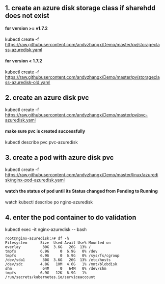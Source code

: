 ## 1. create an azure disk storage class if sharehdd does not exist
#### for version >= v1.7.2
kubectl create -f https://raw.githubusercontent.com/andyzhangx/Demo/master/pv/storageclass-azuredisk.yaml
#### for version < 1.7.2
kubectl create -f https://raw.githubusercontent.com/andyzhangx/Demo/master/pv/storageclass-azuredisk-old.yaml

## 2. create an azure disk pvc
kubectl create -f https://raw.githubusercontent.com/andyzhangx/Demo/master/pv/pvc-azuredisk.yaml
#### make sure pvc is created successfully
kubectl describe pvc pvc-azuredisk

## 3. create a pod with azure disk pvc
kubectl create -f https://raw.githubusercontent.com/andyzhangx/Demo/master/linux/azuredisk/nginx-pod-azuredisk.yaml
#### watch the status of pod until its Status changed from Pending to Running
watch kubectl describe po nginx-azuredisk

## 4. enter the pod container to do validation
kubectl exec -it nginx-azuredisk -- bash

```
root@nginx-azuredisk:/# df -h
Filesystem      Size  Used Avail Use% Mounted on
overlay          30G  3.6G   26G  13% /
tmpfs           6.9G     0  6.9G   0% /dev
tmpfs           6.9G     0  6.9G   0% /sys/fs/cgroup
/dev/sda1        30G  3.6G   26G  13% /etc/hosts
/dev/sdc        4.8G   10M  4.6G   1% /mnt/blobdisk
shm              64M     0   64M   0% /dev/shm
tmpfs           6.9G   12K  6.9G   1% /run/secrets/kubernetes.io/serviceaccount
```




